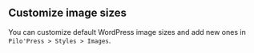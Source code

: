 ## Customize image sizes

You can customize default WordPress image sizes and add new ones in `Pilo'Press > Styles > Images`.
